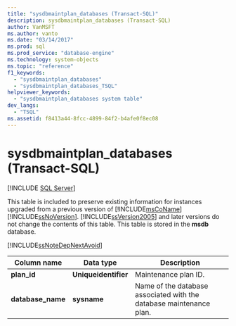 ```yaml
---
title: "sysdbmaintplan_databases (Transact-SQL)"
description: sysdbmaintplan_databases (Transact-SQL)
author: VanMSFT
ms.author: vanto
ms.date: "03/14/2017"
ms.prod: sql
ms.prod_service: "database-engine"
ms.technology: system-objects
ms.topic: "reference"
f1_keywords:
  - "sysdbmaintplan_databases"
  - "sysdbmaintplan_databases_TSQL"
helpviewer_keywords:
  - "sysdbmaintplan_databases system table"
dev_langs:
  - "TSQL"
ms.assetid: f8413a44-8fcc-4899-84f2-b4afe0f8ec08
---
```

# sysdbmaintplan_databases (Transact-SQL)
[!INCLUDE [SQL Server](../../includes/applies-to-version/sqlserver.md)]

  This table is included to preserve existing information for instances upgraded from a previous version of [!INCLUDE[msCoName](../../includes/msconame-md.md)] [!INCLUDE[ssNoVersion](../../includes/ssnoversion-md.md)]. [!INCLUDE[ssVersion2005](../../includes/ssversion2005-md.md)] and later versions do not change the contents of this table. This table is stored in the **msdb** database.  
  
 [!INCLUDE[ssNoteDepNextAvoid](../../includes/ssnotedepnextavoid-md.md)]  
  
|Column name|Data type|Description|  
|-----------------|---------------|-----------------|  
|**plan_id**|**Uniqueidentifier**|Maintenance plan ID.|  
|**database_name**|**sysname**|Name of the database associated with the database maintenance plan.|  
  
  
